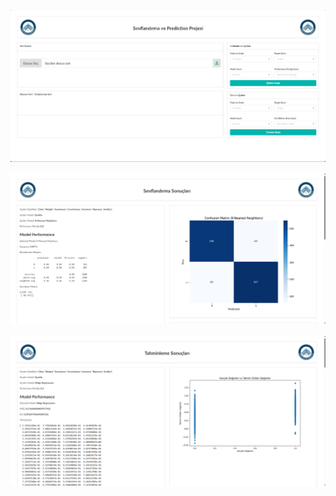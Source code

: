 ![alt text](https://raw.githubusercontent.com/partitect/python-classification-homework/main/static/images/1.png)

![alt text](https://raw.githubusercontent.com/partitect/python-classification-homework/main/static/images/2.png)

![alt text](https://raw.githubusercontent.com/partitect/python-classification-homework/main/static/images/3.png)